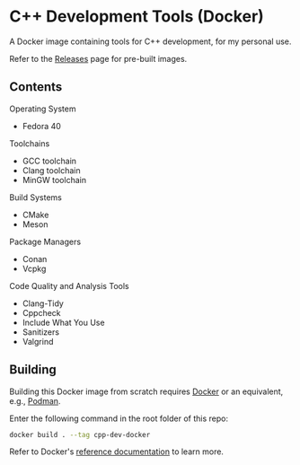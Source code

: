 # C++ Development Tools (Docker)

A Docker image containing tools for C++ development, for my personal use.

Refer to the
[Releases](https://github.com/salman-javed-nz/cpp-dev-docker/releases/latest)
page for pre-built images.

## Contents

Operating System

* Fedora 40

Toolchains

* GCC toolchain
* Clang toolchain
* MinGW toolchain

Build Systems

* CMake
* Meson

Package Managers

* Conan
* Vcpkg

Code Quality and Analysis Tools

* Clang-Tidy
* Cppcheck
* Include What You Use
* Sanitizers
* Valgrind

## Building

Building this Docker image from scratch requires
[Docker](https://www.docker.com) or an equivalent, e.g.,
[Podman](https://podman.io).

Enter the following command in the root folder of this repo:

```bash
docker build . --tag cpp-dev-docker
```

Refer to Docker's [reference documentation](https://docs.docker.com/reference)
to learn more.
